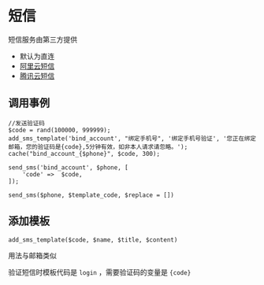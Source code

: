 # 短信

短信服务由第三方提供

- 默认为直连
- [阿里云短信](https://dysms.console.aliyun.com/)
- [腾讯云短信](https://console.cloud.tencent.com/smsv2/app-manage)


## 调用事例

~~~
//发送验证码
$code = rand(100000, 999999); 
add_sms_template('bind_account', "绑定手机号", '绑定手机号验证', '您正在绑定邮箱，您的验证码是{code},5分钟有效，如非本人请求请忽略。');
cache("bind_account_{$phone}", $code, 300);

send_sms('bind_account', $phone, [
    'code' =>  $code,
]); 
~~~



~~~
send_sms($phone, $template_code, $replace = [])
~~~

## 添加模板

~~~
add_sms_template($code, $name, $title, $content)
~~~ 

用法与邮箱类似

验证短信时模板代码是 `login` ，需要验证码的变量是 `{code}`